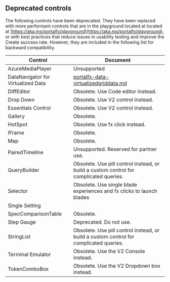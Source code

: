 ## Deprecated controls

The following controls have been deprecated.  They have been replaced with more performant controls that are in the playground located at located at [https://aka.ms/portalfx/playground](https://aka.ms/portalfx/playground), or  with best practices that reduce issues in usability testing and improve the Create success rate. However, they are included in the following list for backward compatibility.

| Control  | Document | 
| -------- | -------- | 
| AzureMediaPlayer | Unsupported | 
| DataNavigator for Virtualized Data  | [portalfx-data-virtualizedgriddata.md](portalfx-data-virtualizedgriddata.md) | 
| DiffEditor  | Obsolete. Use  Code editor instead. | 
| Drop Down  | Obsolete.  Use V2 control instead.  | 
| Essentials Control | Obsolete.  Use V2 control instead.  | 
| Gallery | Obsolete. | 
| HotSpot | Obsolete. Use fx click instead. | 
| IFrame |  Obsolete. | 
| Map | Obsolete.  | 
| PairedTimeline |  Unsupported.  Reserved for partner use. <!-- TODO:  Locate one partner team that still uses this. --> | 
| QueryBuilder | Obsolete.  Use pill control instead, or build a custom control for complicated queries.  | 
| Selector | Obsolete. Use single blade experiences and fx clicks to launch blades | 
| Single Setting |   |
| SpecComparisonTable | Obsolete.   | 
| Step Gauge | Deprecated. Do not use. | 
| StringList |   Obsolete.  Use pill control instead, or build a custom control for complicated queries. | 
| Terminal Emulator | Obsolete. Use the V2 Console instead. | 
| TokenComboBox |  Obsolete. Use the  V2 Dropdown box instead. | 
